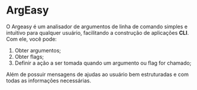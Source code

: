 # ArgEasy

O Argeasy é um analisador de argumentos de linha de comando simples e intuitivo para qualquer usuário, facilitando a construção de aplicações **CLI**. Com ele, você pode:

1. Obter argumentos;
2. Obter flags;
3. Definir a ação a ser tomada quando um argumento ou flag for chamado;

Além de possuir mensagens de ajudas ao usuário bem estruturadas e com todas as informações necessárias.
